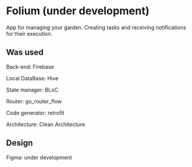 # Folium (under development)

App for managing your garden. Creating tasks and receiving notifications for their execution.

## Was used

Back-end: Firebase

Local DataBase: Hive

State manager: BLoC

Router: go_router_flow

Code generator: retrofit

Architecture: Clean Architecture

## Design

Figma: under development

